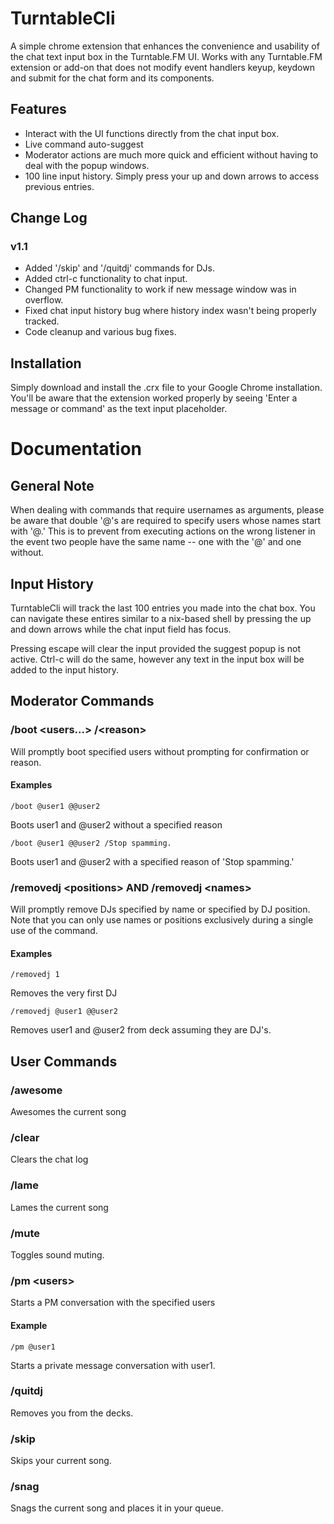 # TurntableCli

A simple chrome extension that enhances the convenience and usability of the chat text input box in the Turntable.FM UI. Works with any Turntable.FM extension or add-on that does not modify event handlers keyup, keydown and submit for the chat form and its components.

## Features
+	Interact with the UI functions directly from the chat input box.
+	Live command auto-suggest
+	Moderator actions are much more quick and efficient without having to deal with the popup windows.
+	100 line input history. Simply press your up and down arrows to access previous entries. 

## Change Log

### v1.1
-	Added '/skip' and '/quitdj' commands for DJs.
- Added ctrl-c functionality to chat input.
- Changed PM functionality to work if new message window was in overflow.
- Fixed chat input history bug where history index wasn't being properly tracked.
-	Code cleanup and various bug fixes.

## Installation

Simply download and install the .crx file to your Google Chrome installation. You'll be aware that the extension worked properly by seeing 'Enter a message or command' as the text input placeholder.

# Documentation

## General Note

When dealing with commands that require usernames as arguments, please be aware that double '@'s are required to specify users whose names start with '@.' This is to prevent from executing actions on the wrong listener in the event two people have the same name -- one with the '@' and one without.

## Input History

TurntableCli will track the last 100 entries you made into the chat box. You can navigate these entires similar to a nix-based shell by pressing the up and down arrows while the chat input field has focus.

Pressing escape will clear the input provided the suggest popup is not active. Ctrl-c will do the same, however any text in the input box will be added to the input history.

## Moderator Commands

### /boot \<users...\> /\<reason\>

Will promptly boot specified users without prompting for confirmation or reason.

#### Examples

	/boot @user1 @@user2

Boots user1 and @user2 without a specified reason

	/boot @user1 @@user2 /Stop spamming.

Boots user1 and @user2 with a specified reason of 'Stop spamming.'

### /removedj \<positions\> AND /removedj \<names\>

Will promptly remove DJs specified by name or specified by DJ position. Note that you can only use names or positions exclusively during a single use of the command.

#### Examples

	/removedj 1

Removes the very first DJ

	/removedj @user1 @@user2

Removes user1 and @user2 from deck assuming they are DJ's.

## User Commands

### /awesome

Awesomes the current song

### /clear

Clears the chat log

### /lame

Lames the current song

### /mute

Toggles sound muting.

### /pm \<users\>

Starts a PM conversation with the specified users

#### Example

	/pm @user1

Starts a private message conversation with user1.

### /quitdj

Removes you from the decks.

### /skip

Skips your current song.

### /snag

Snags the current song and places it in your queue.